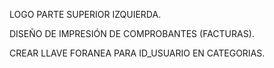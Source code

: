 LOGO PARTE SUPERIOR IZQUIERDA.

DISEÑO DE IMPRESIÓN DE COMPROBANTES (FACTURAS).






CREAR LLAVE FORANEA PARA ID_USUARIO EN CATEGORIAS.

